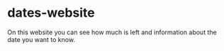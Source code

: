 # dates-website
On this website you can see how much is left and information about the date you want to know.
